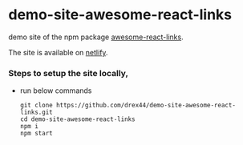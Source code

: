 # demo-site-awesome-react-links

demo site of the npm package [awesome-react-links](https://github.com/drex44/awesome-react-links).

The site is available on [netlify](https://awesome-react-links.netlify.com).

### Steps to setup the site locally,

- run below commands
  ``` 
  git clone https://github.com/drex44/demo-site-awesome-react-links.git
  cd demo-site-awesome-react-links
  npm i
  npm start
  ```
